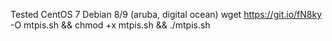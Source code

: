 
Tested CentOS 7 Debian 8/9 (aruba, digital ocean) 
wget https://git.io/fN8ky -O mtpis.sh && chmod +x mtpis.sh && ./mtpis.sh
